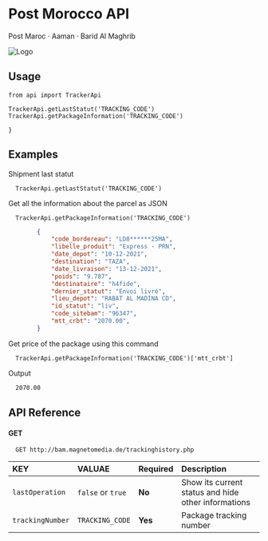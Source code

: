 # Post Morocco API
Post Maroc · Aaman · Barid Al Maghrib

![Logo](https://seeklogo.com/images/A/amana-messagerie-logo-859E7C8309-seeklogo.com.png)

## Usage

```python3
from api import TrackerApi

TrackerApi.getLastStatut('TRACKING_CODE')
TrackerApi.getPackageInformation('TRACKING_CODE')

}
```


## Examples

Shipment last statut

```python3
  TrackerApi.getLastStatut('TRACKING_CODE')
```

Get all the information about the parcel as JSON

```python3
  TrackerApi.getPackageInformation('TRACKING_CODE')
```

```json
        {
            "code_bordereau": "LD8******25MA",
            "libelle_produit": "Express - PRN",
            "date_depot": "10-12-2021",
            "destination": "TAZA",
            "date_livraison": "13-12-2021",
            "poids": "9.787",
            "destinataire": "h4fide",
            "dernier_statut": "Envoi livré",
            "lieu_depot": "RABAT AL MADINA CD",
            "id_statut": "liv",
            "code_sitebam": "96347",
            "mtt_crbt": "2070.00",
        }
```
Get price of the package using this command
```python3
  TrackerApi.getPackageInformation('TRACKING_CODE')['mtt_crbt']
```
Output
```bash
  2070.00
```

## API Reference

#### GET

```http
  GET http://bam.magnetomedia.de/trackinghistory.php
```

| KEY             | VALUAE           | Required  | Description                                         |
| :---------------| :--------------- | :-------- |:--------------------------------------------------- |
| `lastOperation` | `false` or `true`| **No**    | Show its current status and hide other informations |
| `trackingNumber`| `TRACKING_CODE`  | **Yes**   | Package tracking number                             |
